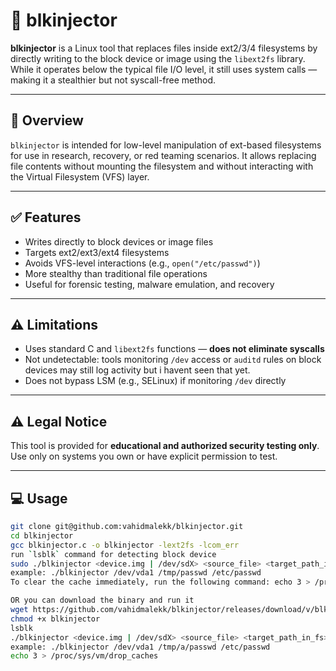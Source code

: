# 🧨 blkinjector

**blkinjector** is a Linux tool that replaces files inside ext2/3/4 filesystems by directly writing to the block device or image using the `libext2fs` library. While it operates below the typical file I/O level, it still uses system calls — making it a stealthier but not syscall-free method.

---

## 🎯 Overview

`blkinjector` is intended for low-level manipulation of ext-based filesystems for use in research, recovery, or red teaming scenarios. It allows replacing file contents without mounting the filesystem and without interacting with the Virtual Filesystem (VFS) layer.

---

## ✅ Features

- Writes directly to block devices or image files
- Targets ext2/ext3/ext4 filesystems
- Avoids VFS-level interactions (e.g., `open("/etc/passwd")`)
- More stealthy than traditional file operations
- Useful for forensic testing, malware emulation, and recovery

---

## ⚠️ Limitations

- Uses standard C and `libext2fs` functions — **does not eliminate syscalls**
- Not undetectable: tools monitoring `/dev` access or `auditd` rules on block devices may still log activity but i havent seen that yet.
- Does not bypass LSM (e.g., SELinux) if monitoring `/dev` directly

---

## ⚠️ Legal Notice

This tool is provided for **educational and authorized security testing only**.  
Use only on systems you own or have explicit permission to test.

---

## 💻 Usage

```bash
git clone git@github.com:vahidmalekk/blkinjector.git
cd blkinjector
gcc blkinjector.c -o blkinjector -lext2fs -lcom_err
run `lsblk` command for detecting block device
sudo ./blkinjector <device.img | /dev/sdX> <source_file> <target_path_in_fs>
example: ./blkinjector /dev/vda1 /tmp/passwd /etc/passwd
To clear the cache immediately, run the following command: echo 3 > /proc/sys/vm/drop_caches

OR you can download the binary and run it
wget https://github.com/vahidmalekk/blkinjector/releases/download/v/blkinjector
chmod +x blkinjector
lsblk
./blkinjector <device.img | /dev/sdX> <source_file> <target_path_in_fs>
example: ./blkinjector /dev/vda1 /tmp/a/passwd /etc/passwd
echo 3 > /proc/sys/vm/drop_caches


